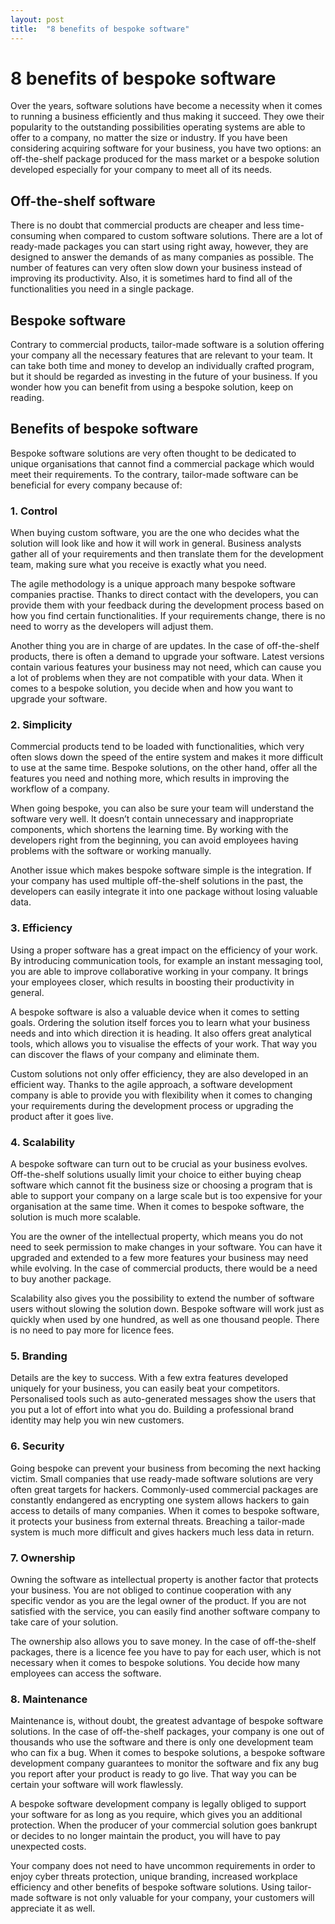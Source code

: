 ```yaml
---
layout: post
title:  "8 benefits of bespoke software"
---
```

# 8 benefits of bespoke software
Over the years, software solutions have become a necessity when it comes to running a business efficiently and thus making it succeed. They owe their popularity to the outstanding possibilities operating systems are able to offer to a company, no matter the size or industry. If you have been considering acquiring software for your business, you have two options: an off-the-shelf package produced for the mass market or a bespoke solution developed especially for your company to meet all of its needs.

## Off-the-shelf software
There is no doubt that commercial products are cheaper and less time-consuming when compared to custom software solutions. There are a lot of ready-made packages you can start using right away, however, they are designed to answer the demands of as many companies as possible. The number of features can very often slow down your business instead of improving its productivity. Also, it is sometimes hard to find all of the functionalities you need in a single package.

## Bespoke software
Contrary to commercial products, tailor-made software is a solution offering your company all the necessary features that are relevant to your team. It can take both time and money to develop an individually crafted program, but it should be regarded as investing in the future of your business. If you wonder how you can benefit from using a bespoke solution, keep on reading.

## Benefits of bespoke software
Bespoke software solutions are very often thought to be dedicated to unique organisations that cannot find a commercial package which would meet their requirements.  To the contrary, tailor-made software can be beneficial for every company because of:

### 1. Control

When buying custom software, you are the one who decides what the solution will look like and how it will work in general. Business analysts gather all of your requirements and then translate them for the development team, making sure what you receive is exactly what you need.      

The agile methodology is a unique approach many bespoke software companies practise. Thanks to direct contact with the developers, you can provide them with your feedback during the development process based on how you find certain functionalities. If your requirements change, there is no need to worry as the developers will adjust them.

Another thing you are in charge of are updates. In the case of off-the-shelf products, there is often a demand to upgrade your software. Latest versions contain various features your business may not need, which can cause you a lot of problems when they are not compatible with your data. When it comes to a bespoke solution, you decide when and how you want to upgrade your software.

### 2. Simplicity

Commercial products tend to be loaded with functionalities, which very often slows down the speed of the entire system and makes it more difficult to use at the same time. Bespoke solutions, on the other hand, offer all the features you need and nothing more, which results in improving the workflow of a company.

When going bespoke, you can also be sure your team will understand the software very well. It doesn’t contain unnecessary and inappropriate components, which shortens the learning time. By working with the developers right from the beginning, you can avoid employees having problems with the software or working manually.

Another issue which makes bespoke software simple is the integration. If your company has used multiple off-the-shelf solutions in the past, the developers can easily integrate it into one package without losing valuable data.

### 3. Efficiency

Using a proper software has a great impact on the efficiency of your work. By introducing communication tools, for example an instant messaging tool, you are able to improve collaborative working in your company. It brings your employees closer, which results in boosting their productivity in general.

A bespoke software is also a valuable device when it comes to setting goals. Ordering the solution itself forces you to learn what your business needs and into which direction it is heading. It also offers great analytical tools, which allows you to visualise the effects of your work. That way you can discover the flaws of your company and eliminate them.

Custom solutions not only offer efficiency, they are also developed in an efficient way. Thanks to the agile approach, a software development company is able to provide you with flexibility when it comes to changing your requirements during the development process or upgrading the product after it goes live.

### 4. Scalability

A bespoke software can turn out to be crucial as your business evolves. Off-the-shelf solutions usually limit your choice to either buying cheap software which cannot fit the business size or choosing a program that is able to support your company on a large scale but is too expensive for your organisation at the same time. When it comes to bespoke software, the solution is much more scalable.

You are the owner of the intellectual property, which means you do not need to seek permission to make changes in your software. You can have it upgraded and extended to a few more features your business may need while evolving. In the case of commercial products, there would be a need to buy another package.

Scalability also gives you the possibility to extend the number of software users without slowing the solution down. Bespoke software will work just as quickly when used by one hundred, as well as one thousand people. There is no need to pay more for licence fees.

### 5. Branding

Details are the key to success. With a few extra features developed uniquely for your business, you can easily beat your competitors. Personalised tools such as auto-generated messages show the users that you put a lot of effort into what you do. Building a professional brand identity may help you win new customers.

### 6. Security

Going bespoke can prevent your business from becoming the next hacking victim. Small companies that use ready-made software solutions are very often great targets for hackers. Commonly-used commercial packages are constantly endangered as encrypting one system allows hackers to gain access to details of many companies. When it comes to bespoke software, it protects your business from external threats. Breaching a tailor-made system is much more difficult and gives hackers much less data in return.

### 7. Ownership

Owning the software as intellectual property is another factor that protects your business. You are not obliged to continue cooperation with any specific vendor as you are the legal owner of the product. If you are not satisfied with the service, you can easily find another software company to take care of your solution.

The ownership also allows you to save money. In the case of off-the-shelf packages, there is a licence fee you have to pay for each user, which is not necessary when it comes to bespoke solutions. You decide how many employees can access the software.

### 8. Maintenance

Maintenance is, without doubt, the greatest advantage of bespoke software solutions.  In the case of off-the-shelf packages, your company is one out of thousands who use the software and there is only one development team who can fix a bug. When it comes to bespoke solutions, a bespoke software development company guarantees to monitor the software and fix any bug you report after your product is ready to go live. That way you can be certain your software will work flawlessly.

A bespoke software development company is legally obliged to support your software for as long as you require, which gives you an additional protection. When the producer of your commercial solution goes bankrupt or decides to no longer maintain the product, you will have to pay unexpected costs.

Your company does not need to have uncommon requirements in order to enjoy cyber threats protection, unique branding, increased workplace efficiency and other benefits of bespoke software solutions. Using tailor-made software is not only valuable for your company, your customers will appreciate it as well.
